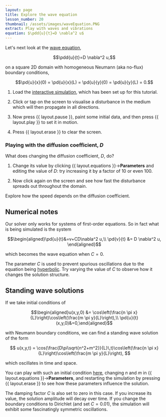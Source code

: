 ```yaml
---
layout: page
title: Explore the wave equation
lesson_number: 20
thumbnail: /assets/images/waveEquation.PNG
extract: Play with waves and vibrations
equation: $\pdd{u}{t}=D \nabla^2 u$
---
```

Let's next look at the [wave equation](https://en.wikipedia.org/wiki/Wave_equation),

$$\pdd{u}{t}=D \nabla^2 u,$$

on a square 2D domain with homogeneous Neumann (aka no-flux) boundary conditions,

$$\pd{u}{x}(0) = \pd{u}{x}(L) = \pd{u}{y}(0) = \pd{u}{y}(L) = 0.$$

1. Load the [interactive simulation](/sim/?preset=waveEquation), which has been set up for this tutorial.

1. Click or tap on the screen to visualise a disturbance in the medium which will then propagate in all directions. 

1. Now press {{ layout.pause }}, paint some initial data, and then press {{ layout.play }} to set it in motion.

1. Press {{ layout.erase }} to clear the screen. 

### Playing with the diffusion coefficient, $D$

What does changing the diffusion coefficient, $D$, do? 

1. Change its value by clicking {{ layout.equations }}→**Parameters** and editing the value of $D$: try increasing it by a factor of 10 or even 100. 

1. Now click again on the screen and see how fast the disturbance spreads out throughout the domain. 

Explore how the speed depends on the diffusion coefficient.

## Numerical notes

Our solver only works for systems of first-order equations. So in fact what is being simulated is the system

$$\begin{aligned}\pd{u}{t}&=v+CD\nabla^2 u,\\
 \pd{v}{t} &= D \nabla^2 u,
 \end{aligned}$$

which becomes the wave equation when $C=0$. 

The parameter $C$ is used to prevent spurious oscillations due to the equation being [hyperbolic](https://en.wikipedia.org/wiki/Hyperbolic_partial_differential_equation). Try varying the value of $C$ to observe how it changes the solution structure.

## Standing wave solutions

If we take initial conditions of 

$$\begin{aligned}u(x,y,0) &= \cos\left(\frac{n \pi x}{L}\right)\cos\left(\frac{m \pi y}{L}\right),\\ 
\pd{u}{t}(x,y,0)&=0,\end{aligned}$$ 

with Neumann boundary conditions, we can find a standing wave solution of the form

$$
u(x,y,t) = \cos(\frac{D\pi\sqrt{n^2+m^2}}{L}\,t)\cos\left(\frac{n \pi x}{L}\right)\cos\left(\frac{m \pi y}{L}\right),
$$

which oscillates in time and space. 

You can play with such an initial condition [here](/sim/?preset=waveEquationICs), changing $n$ and $m$ in {{ layout.equations }}→**Parameters**, and restarting the simulation by pressing {{ layout.erase }} to see how these parameters influence the solution. 

The damping factor $C$ is also set to zero in this case. If you increase its value, the solution amplitude will decay over time. If you change the boundary conditions to Dirichlet (and set $C=0.01$), the simulation will exhibit some fascinatingly symmetric oscillations.
